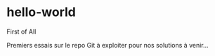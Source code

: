 # hello-world
First of All

Premiers essais sur le repo Git à exploiter pour nos solutions à venir...
